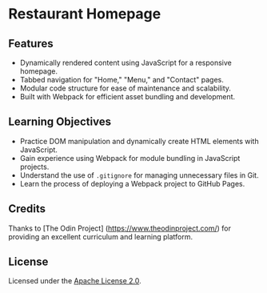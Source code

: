 # Restaurant Homepage

## Features

- Dynamically rendered content using JavaScript for a responsive homepage.
- Tabbed navigation for "Home," "Menu," and "Contact" pages.
- Modular code structure for ease of maintenance and scalability.
- Built with Webpack for efficient asset bundling and development.

## Learning Objectives

- Practice DOM manipulation and dynamically create HTML elements with JavaScript.
- Gain experience using Webpack for module bundling in JavaScript projects.
- Understand the use of `.gitignore` for managing unnecessary files in Git.
- Learn the process of deploying a Webpack project to GitHub Pages.

## Credits

Thanks to [The Odin Project] (https://www.theodinproject.com/) for providing an excellent curriculum and learning platform.

## License

Licensed under the [Apache License 2.0](LICENSE).
